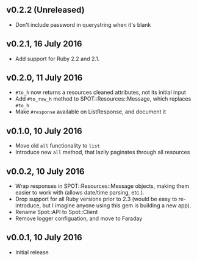 ## v0.2.2 (Unreleased)

- Don't include password in querystring when it's blank

## v0.2.1, 16 July 2016

- Add support for Ruby 2.2 and 2.1.

## v0.2.0, 11 July 2016

- `#to_h` now returns a resources cleaned attributes, not its initial input
- Add `#to_raw_h` method to SPOT::Resources::Message, which replaces `#to_h`
- Make `#response` available on ListResponse, and document it

## v0.1.0, 10 July 2016

- Move old `all` functionality to `list`
- Introduce new `all` method, that lazily paginates through all resources

## v0.0.2, 10 July 2016

- Wrap responses in SPOT::Resources::Message objects, making them easier to work
  with (allows date/time parsing, etc.).
- Drop support for all Ruby versions prior to 2.3 (would be easy to
  re-introduce, but I imagine anyone using this gem is building a new app).
- Rename Spot::API to Spot::Client
- Remove logger configuation, and move to Faraday

## v0.0.1, 10 July 2016

- Initial release
